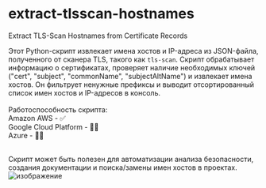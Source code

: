 # extract-tlsscan-hostnames
Extract TLS-Scan Hostnames from Certificate Records

Этот Python-скрипт извлекает имена хостов и IP-адреса из JSON-файла, полученного от сканера TLS, такого как `tls-scan`. Скрипт обрабатывает информацию о сертификатах, проверяет наличие необходимых ключей ("cert", "subject", "commonName", "subjectAltName") и извлекает имена хостов. Он фильтрует ненужные префиксы и выводит отсортированный список имен хостов и IP-адресов в консоль. <br><br>
Работоспособность скрипта:<br>
Amazon AWS - ✅<br>
Google Cloud Platform - 🤷‍♂️<br>
Azure - 🤷‍♂️<br><br>

Скрипт может быть полезен для автоматизации анализа безопасности, создания документации и поиска/замены имен хостов в проектах.<br>
![изображение](https://github.com/user-attachments/assets/00a49519-7ac9-40d2-890f-99c98b7285e8)
